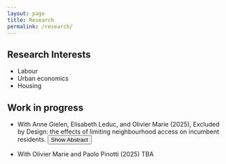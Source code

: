 ```yaml
---
layout: page
title: Research
permalink: /research/
---
```


## Research Interests
- Labour
- Urban economics
- Housing

## Work in progress
- With Anne Gielen, Elisabeth Leduc, and Olivier Marie (2025), Excluded by Design: the effects of limiting neighbourhood access on incumbent residents. 
<button onclick="toggleAbstract()">Show Abstract</button>
<!-- Hidden div containing the abstract -->
<div id="abstract" class="abstract-content" style="display: none;">
  {{ Neighbourhoods shape economic and life outcomes. Existing research relies on residential moves to identify neighbourhood effects. We study these effects by using a plausibly exogenous change in composition induced by the Rotterdam Wet, a policy banning workless individuals from moving into selected neighbourhoods. In targeted neighbourhoods, the policy led to a persistent increase in the share of employed residents and a decrease in the share of residents receiving welfare benefits or having committed a crime. We observe a behavioural response among incumbent residents, who increase their employment and decrease their welfare participation. Employment effects for incumbents are driven by women and individuals between 35 and 60. Welfare effects are driven by women and single parents. The policy induced no measurable impacts on youth outcomes. }}
</div>
<script>
function toggleAbstract() {
  var abstract = document.getElementById('abstract');
  if (abstract.style.display === "none") {
    abstract.style.display = "block";
  } else {
    abstract.style.display = "none";
  }
}
</script>

- With Olivier Marie and Paolo Pinotti (2025) TBA

